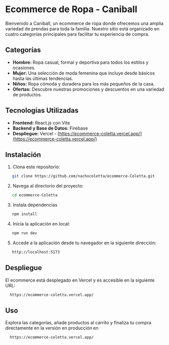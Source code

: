 # Ecommerce de Ropa - Caniball

Bienvenido a Caniball, un ecommerce de ropa donde ofrecemos una amplia variedad de prendas para toda la familia. Nuestro sitio está organizado en cuatro categorías principales para facilitar tu experiencia de compra.

## Categorías

- **Hombre:** Ropa casual, formal y deportiva para todos los estilos y ocasiones.
- **Mujer:** Una selección de moda femenina que incluye desde básicos hasta las últimas tendencias.
- **Niños:** Ropa cómoda y duradera para los más pequeños de la casa.
- **Ofertas:** Descubre nuestras promociones y descuentos en una variedad de productos.

## Tecnologías Utilizadas

- **Frontend:** React.js con Vite
- **Backend y Base de Datos:** Firebase
- **Despliegue:** Vercel - [https://ecommerce-coletta.vercel.app/](https://ecommerce-coletta.vercel.app/)

## Instalación

1. Clona este repositorio:

```bash
   git clone https://github.com/nachocoletta/ecommerce-Coletta.git
```

2. Navega al directorio del proyecto:

```bash
   cd ecommerce-Coletta
```

3. Instala dependencias

```bash
   npm install
```

4. Inicia la aplicación en local:

```bash
   npm run dev
```

5. Accede a la aplicación desde tu navegador en la siguiente dirección:

```bash
   http://localhost:5173
```

## Despliegue

El ecommerce está desplegado en Vercel y es accesible en la siguiente URL:

```bash
  https://ecommerce-coletta.vercel.app/
```

## Uso

Explora las categorías, añade productos al carrito y finaliza tu compra directamente en la versión en producción en

```bash
  https://ecommerce-coletta.vercel.app/
```
